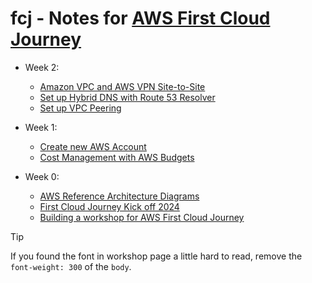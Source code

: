 # fcj - Notes for [AWS First Cloud Journey]

- Week 2:

  - [Amazon VPC and AWS VPN Site-to-Site](./000003-amazon-vpc-and-aws-vpn-site-to-site.md)
  - [Set up Hybrid DNS with Route 53 Resolver](./000010-set-up-hybrid-dns-with-route-53-resolver.md)
  - [Set up VPC Peering](./000019-set-up-vpc-peering.md)

- Week 1:

  - [Create new AWS Account](000001-creating-your-first-aws-account.md)
  - [Cost Management with AWS Budgets](000007-cost-management-with-aws-budgets.md)

- Week 0:

  - [AWS Reference Architecture Diagrams](./week-0-010-aws-diagrams.md)
  - [First Cloud Journey Kick off 2024](./week-0-020-first-cloud-journey-kick-off-2024.md)
  - [Building a workshop for AWS First Cloud Journey](./week-0-030-building-a-workshop-for-aws-first-cloud-journey.md)

> [!TIP]
> If you found the font in workshop page a little hard to read, remove the `font-weight: 300` of the `body`.

[AWS First Cloud Journey]: https://cloudjourney.awsstudygroup.com/
